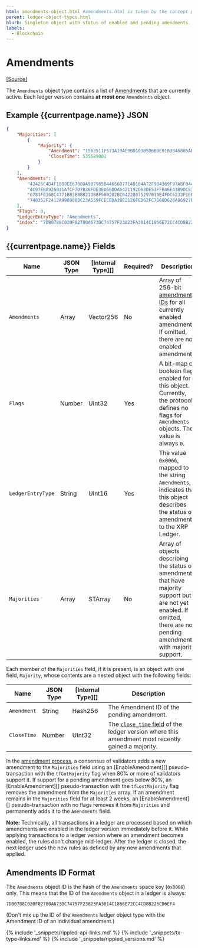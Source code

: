 ```yaml
---
html: amendments-object.html #amendments.html is taken by the concept page
parent: ledger-object-types.html
blurb: Singleton object with status of enabled and pending amendments.
labels:
  - Blockchain
---
```


# Amendments
[[Source]](https://github.com/ripple/rippled/blob/master/src/ripple/protocol/impl/LedgerFormats.cpp#L138-L144 "Source")

The `Amendments` object type contains a list of [Amendments](amendments.html) that are currently active. Each ledger version contains **at most one** `Amendments` object.

## Example {{currentpage.name}} JSON

```json
{
    "Majorities": [
        {
            "Majority": {
                "Amendment": "1562511F573A19AE9BD103B5D6B9E01B3B46805AEC5D3C4805C902B514399146",
                "CloseTime": 535589001
            }
        }
    ],
    "Amendments": [
        "42426C4D4F1009EE67080A9B7965B44656D7714D104A72F9B4369F97ABF044EE",
        "4C97EBA926031A7CF7D7B36FDE3ED66DDA5421192D63DE53FFB46E43B9DC8373",
        "6781F8368C4771B83E8B821D88F580202BCB4228075297B19E4FDC5233F1EFDC",
        "740352F2412A9909880C23A559FCECEDA3BE2126FED62FC7660D628A06927F11"
    ],
    "Flags": 0,
    "LedgerEntryType": "Amendments",
    "index": "7DB0788C020F02780A673DC74757F23823FA3014C1866E72CC4CD8B226CD6EF4"
}
```

## {{currentpage.name}} Fields

| Name              | JSON Type | \[Internal Type\]\[\] | Required? | Description                                                                                                                                                                 |
| ----------------- | --------- | --------------------- | --------- | --------------------------------------------------------------------------------------------------------------------------------------------------------------------------- |
| `Amendments`      | Array     | Vector256             | No        | Array of 256-bit [amendment IDs](amendments.html) for all currently enabled amendments. If omitted, there are no enabled amendments.                                        |
| `Flags`           | Number    | UInt32                | Yes       | A bit-map of boolean flags enabled for this object. Currently, the protocol defines no flags for `Amendments` objects. The value is always `0`.                             |
| `LedgerEntryType` | String    | UInt16                | Yes       | The value `0x0066`, mapped to the string `Amendments`, indicates that this object describes the status of amendments to the XRP Ledger.                                     |
| `Majorities`      | Array     | STArray               | No        | Array of objects describing the status of amendments that have majority support but are not yet enabled. If omitted, there are no pending amendments with majority support. |

Each member of the `Majorities` field, if it is present, is an object with one field, `Majority`, whose contents are a nested object with the following fields:

| Name        | JSON Type | \[Internal Type\]\[\] | Description                                                                                                              |
| ----------- | --------- | --------------------- | ------------------------------------------------------------------------------------------------------------------------ |
| `Amendment` | String    | Hash256               | The Amendment ID of the pending amendment.                                                                               |
| `CloseTime` | Number    | UInt32                | The [`close_time` field](ledger-header.html) of the ledger version where this amendment most recently gained a majority. |

In the [amendment process](amendments.html#amendment-process), a consensus of validators adds a new amendment to the `Majorities` field using an \[EnableAmendment\]\[\] pseudo-transaction with the `tfGotMajority` flag when 80% or more of validators support it. If support for a pending amendment goes below 80%, an \[EnableAmendment\]\[\] pseudo-transaction with the `tfLostMajority` flag removes the amendment from the `Majorities` array. If an amendment remains in the `Majorities` field for at least 2 weeks, an \[EnableAmendment\]\[\] pseudo-transaction with no flags removes it from `Majorities` and permanently adds it to the `Amendments` field.

**Note:** Technically, all transactions in a ledger are processed based on which amendments are enabled in the ledger version immediately before it. While applying transactions to a ledger version where an amendment becomes enabled, the rules don't change mid-ledger. After the ledger is closed, the next ledger uses the new rules as defined by any new amendments that applied.

## Amendments ID Format

The `Amendments` object ID is the hash of the `Amendments` space key (`0x0066`) only. This means that the ID of the `Amendments` object in a ledger is always:

```
7DB0788C020F02780A673DC74757F23823FA3014C1866E72CC4CD8B226CD6EF4
```

(Don't mix up the ID of the `Amendments` ledger object type with the Amendment ID of an individual amendment.)

<!--{# common link defs #}-->
{% include '_snippets/rippled-api-links.md' %}
{% include '_snippets/tx-type-links.md' %}
{% include '_snippets/rippled_versions.md' %}

